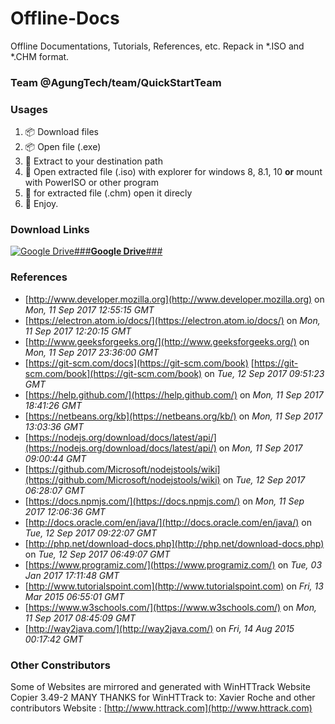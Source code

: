 Offline-Docs
========
Offline Documentations, Tutorials, References, etc. Repack in *.ISO and *.CHM format.

### Team @AgungTech/team/QuickStartTeam ###

### Usages ###
1. :package: Download files
2. :package: Open file (.exe)
3. :open_file_folder: Extract to your destination path
4. :minidisc: Open extracted file (.iso) with explorer for windows 8, 8.1, 10 **or** mount with PowerISO or other program
5. :ledger: for extracted file (.chm) open it direcly
6. :beer: Enjoy.

### Download Links ###
[![**Google Drive**](https://ssl.gstatic.com/docs/doclist/images/infinite_arrow_favicon_5.ico)###**Google Drive**###](https://drive.google.com/open?id=0B52tTMh7m38ibHBqbVBOZERoUm8)

### References ###
- [http://www.developer.mozilla.org](http://www.developer.mozilla.org) on *Mon, 11 Sep 2017 12:55:15 GMT*
- [https://electron.atom.io/docs/](https://electron.atom.io/docs/) on *Mon, 11 Sep 2017 12:20:15 GMT*
- [http://www.geeksforgeeks.org/](http://www.geeksforgeeks.org/) on *Mon, 11 Sep 2017 23:36:00 GMT*
- [https://git-scm.com/docs](https://git-scm.com/book) [https://git-scm.com/book](https://git-scm.com/book) on *Tue, 12 Sep 2017 09:51:23 GMT*
- [https://help.github.com/](https://help.github.com/) on *Mon, 11 Sep 2017 18:41:26 GMT*
- [https://netbeans.org/kb](https://netbeans.org/kb/) on *Mon, 11 Sep 2017 13:03:36 GMT*
- [https://nodejs.org/download/docs/latest/api/](https://nodejs.org/download/docs/latest/api/) on *Mon, 11 Sep 2017 09:00:44 GMT*
- [https://github.com/Microsoft/nodejstools/wiki](https://github.com/Microsoft/nodejstools/wiki) on *Tue, 12 Sep 2017 06:28:07 GMT*
- [https://docs.npmjs.com/](https://docs.npmjs.com/) on *Mon, 11 Sep 2017 12:06:36 GMT*
- [http://docs.oracle.com/en/java/](http://docs.oracle.com/en/java/) on *Tue, 12 Sep 2017 09:22:07 GMT*
- [http://php.net/download-docs.php](http://php.net/download-docs.php) on *Tue, 12 Sep 2017 06:49:07 GMT*
- [https://www.programiz.com/](https://www.programiz.com/) on *Tue, 03 Jan 2017 17:11:48 GMT*
- [http://www.tutorialspoint.com](http://www.tutorialspoint.com) on *Fri, 13 Mar 2015 06:55:01 GMT*
- [https://www.w3schools.com/](https://www.w3schools.com/) on *Mon, 11 Sep 2017 08:45:09 GMT*
- [http://way2java.com/](http://way2java.com/) on *Fri, 14 Aug 2015 00:17:42 GMT*

### Other Constributors ###
Some of Websites are mirrored and generated with WinHTTrack Website Copier 3.49-2
MANY THANKS for WinHTTrack to:
Xavier Roche and other contributors
Website : [http://www.httrack.com](http://www.httrack.com)
